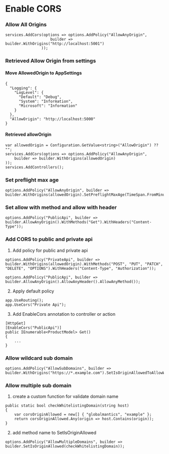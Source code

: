 # Enable CORS
### Allow All Origins
```
services.AddCors(options => options.AddPolicy("AllowAnyOrigin",
                    builder => builder.WithOrigins("http://localhost:5001")
                )); 
```

### Retrieved Allow Origin from settings
#### Move AllowedOrigin to AppSettings
```
{
  "Logging": {
    "LogLevel": {
      "Default": "Debug",
      "System": "Information",
      "Microsoft": "Information"
    }
  },
  "AllowOrigin": "http://localhost:5000"
}
```

#### Retrieved allowOrigin
```
var allowedOrigin = Configuration.GetValue<string>("AllowOrigin") ?? "";
services.AddCors(options => options.AddPolicy("AllowAnyOrigin",
    builder => builder.WithOrigins(allowedOrigin)
));
services.AddControllers();
```

### Set preflight max age
```
options.AddPolicy("AllowAnyOrigin", builder => builder.WithOrigins(allowedOrigin).SetPreflightMaxAge(TimeSpan.FromMinutes(10)));
```

### Set allow with method and allow with header
```
options.AddPolicy("PublicApi", builder => builder.AllowAnyOrigin().WithMethods("Get").WithHeaders("Content-Type"));
```

### Add CORS to public and private api
1. Add policy for public and private api
```
options.AddPolicy("PrivateApi", builder => builder.WithOrigins(allowedOrigin).WithMethods("POST", "PUT", "PATCH", "DELETE", "OPTIONS").WithHeaders("Content-Type", "Authorization"));

options.AddPolicy("PublicApi", builder => builder.AllowAnyOrigin().AllowAnyHeader().AllowAnyMethod());
```

2. Apply default policy
```
app.UseRouting();
app.UseCors("Private Api");
```

3. Add EnableCors annotation to controller or action
```
[HttpGet]
[EnableCors("PublicApi")]
public IEnumerable<ProductModel> Get()
{
    ...
}
```


### Allow wildcard sub domain
```
options.AddPolicy("AllowSubDomains", builder => builder.WithOrigins("https://*.example.com").SetIsOriginAllowedToAllowWildcardSubdomains());
```

### Allow multiple sub domain
1. create a custom function for validate domain name
```
public static bool checkWhitelistingDomain(string host)
{
    var corsOriginAllowed = new[] { "globalmantics", "example" };
    return corsOriginAllowed.Any(origin => host.Contains(origin));
}
```

2. add method name to SetIsOriginAllowed
```
options.AddPolicy("AllowMultipleDomains", builder => builder.SetIsOriginAllowed(checkWhitelistingDomain));
```